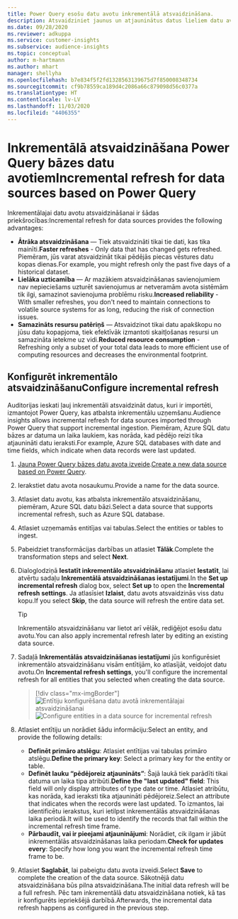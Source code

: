 ```yaml
---
title: Power Query esošu datu avotu inkrementālā atsvaidzināšana.
description: Atsvaidziniet jaunus un atjauninātus datus lieliem datu avotiem, kas balstīti Power Query.
ms.date: 09/28/2020
ms.reviewer: adkuppa
ms.service: customer-insights
ms.subservice: audience-insights
ms.topic: conceptual
author: m-hartmann
ms.author: mhart
manager: shellyha
ms.openlocfilehash: b7e834f5f2fd1328563139675d7f850008348734
ms.sourcegitcommit: cf9b78559ca189d4c2086a66c879098d56c0377a
ms.translationtype: HT
ms.contentlocale: lv-LV
ms.lasthandoff: 11/03/2020
ms.locfileid: "4406355"
---
```

# <a name="incremental-refresh-for-data-sources-based-on-power-query"></a><span data-ttu-id="fd433-103">Inkrementālā atsvaidzināšana Power Query bāzes datu avotiem</span><span class="sxs-lookup"><span data-stu-id="fd433-103">Incremental refresh for data sources based on Power Query</span></span>

<span data-ttu-id="fd433-104">Inkrementālajai datu avotu atsvaidzināšanai ir šādas priekšrocības:</span><span class="sxs-lookup"><span data-stu-id="fd433-104">Incremental refresh for data sources provides the following advantages:</span></span>

- <span data-ttu-id="fd433-105">**Ātrāka atsvaidzināšana** — Tiek atsvaidzināti tikai tie dati, kas tika mainīti.</span><span class="sxs-lookup"><span data-stu-id="fd433-105">**Faster refreshes** - Only data that has changed gets refreshed.</span></span> <span data-ttu-id="fd433-106">Piemēram, jūs varat atsvaidzināt tikai pēdējās piecas vēstures datu kopas dienas.</span><span class="sxs-lookup"><span data-stu-id="fd433-106">For example, you might refresh only the past five days of a historical dataset.</span></span>
- <span data-ttu-id="fd433-107">**Lielāka uzticamība** — Ar mazākiem atsvaidzināšanas savienojumiem nav nepieciešams uzturēt savienojumus ar netveramām avota sistēmām tik ilgi, samazinot savienojuma problēmu risku.</span><span class="sxs-lookup"><span data-stu-id="fd433-107">**Increased reliability** - With smaller refreshes, you don't need to maintain connections to volatile source systems for as long, reducing the risk of connection issues.</span></span>
- <span data-ttu-id="fd433-108">**Samazināts resursu patēriņš** — Atsvaidzinot tikai datu apakškopu no jūsu datu kopapjoma, tiek efektīvāk izmantoti skaitļošanas resursi un samazināta ietekme uz vidi.</span><span class="sxs-lookup"><span data-stu-id="fd433-108">**Reduced resource consumption** - Refreshing only a subset of your total data leads to more efficient use of computing resources and decreases the environmental footprint.</span></span>

## <a name="configure-incremental-refresh"></a><span data-ttu-id="fd433-109">Konfigurēt inkrementālo atsvaidzināšanu</span><span class="sxs-lookup"><span data-stu-id="fd433-109">Configure incremental refresh</span></span>

<span data-ttu-id="fd433-110">Auditorijas ieskati ļauj inkrementāli atsvaidzināt datus, kuri ir importēti, izmantojot Power Query, kas atbalsta inkrementālu uzņemšanu.</span><span class="sxs-lookup"><span data-stu-id="fd433-110">Audience insights allows incremental refresh for data sources imported through Power Query that support incremental ingestion.</span></span> <span data-ttu-id="fd433-111">Piemēram, Azure SQL datu bāzes ar datuma un laika laukiem, kas norāda, kad pēdējo reizi tika atjaunināti datu ieraksti.</span><span class="sxs-lookup"><span data-stu-id="fd433-111">For example, Azure SQL databases with date and time fields, which indicate when data records were last updated.</span></span>

1. <span data-ttu-id="fd433-112">[Jauna Power Query bāzes datu avota izveide](connect-power-query.md).</span><span class="sxs-lookup"><span data-stu-id="fd433-112">[Create a new data source based on Power Query](connect-power-query.md).</span></span>

1. <span data-ttu-id="fd433-113">Ierakstiet datu avota nosaukumu.</span><span class="sxs-lookup"><span data-stu-id="fd433-113">Provide a name for the data source.</span></span>

1. <span data-ttu-id="fd433-114">Atlasiet datu avotu, kas atbalsta inkrementālo atsvaidzināšanu, piemēram, Azure SQL datu bāzi.</span><span class="sxs-lookup"><span data-stu-id="fd433-114">Select a data source that supports incremental refresh, such as Azure SQL database.</span></span>

1. <span data-ttu-id="fd433-115">Atlasiet uzņemamās entitījas vai tabulas.</span><span class="sxs-lookup"><span data-stu-id="fd433-115">Select the entities or tables to ingest.</span></span>

1. <span data-ttu-id="fd433-116">Pabeidziet transformācijas darbības un atlasiet **Tālāk**.</span><span class="sxs-lookup"><span data-stu-id="fd433-116">Complete the transformation steps and select **Next**.</span></span>

1. <span data-ttu-id="fd433-117">Dialoglodziņā **Iestatīt inkrementālo atsvaidzināšanu** atlasiet **Iestatīt**, lai atvērtu sadaļu **Inkrementālā atsvaidzināšanas iestatījumi**.</span><span class="sxs-lookup"><span data-stu-id="fd433-117">In the **Set up incremental refresh** dialog box, select **Set up** to open the **Incremental refresh settings**.</span></span> <span data-ttu-id="fd433-118">Ja atlasīsiet **Izlaist**, datu avots atsvaidzinās viss datu kopu.</span><span class="sxs-lookup"><span data-stu-id="fd433-118">If you select **Skip**, the data source will refresh the entire data set.</span></span>
   > [!TIP]
   > <span data-ttu-id="fd433-119">Inkrementālo atsvaidzināšanu var lietot arī vēlāk, rediģējot esošu datu avotu.</span><span class="sxs-lookup"><span data-stu-id="fd433-119">You can also apply incremental refresh later by editing an existing data source.</span></span>

1. <span data-ttu-id="fd433-120">Sadaļā **Inkrementālās atsvaidzināšanas iestatījumi** jūs konfigurēsiet inkrementālo atsvaidzināšanu visām entītijām, ko atlasījāt, veidojot datu avotu.</span><span class="sxs-lookup"><span data-stu-id="fd433-120">On **Incremental refresh settings**, you'll configure the incremental refresh for all entities that you selected when creating the data source.</span></span>

   > [!div class="mx-imgBorder"]
   > <span data-ttu-id="fd433-121">![Entītiju konfigurēšana datu avotā inkrementālajai atsvaidzināšanai](media/incremental-refresh-settings.png "Entītiju konfigurēšana datu avotā inkrementālajai atsvaidzināšanai")</span><span class="sxs-lookup"><span data-stu-id="fd433-121">![Configure entities in a data source for incremental refresh](media/incremental-refresh-settings.png "Configure entities in a data source for incremental refresh")</span></span>

1. <span data-ttu-id="fd433-122">Atlasiet entītiju un norādiet šādu informāciju:</span><span class="sxs-lookup"><span data-stu-id="fd433-122">Select an entity, and provide the following details:</span></span>

   - <span data-ttu-id="fd433-123">**Definēt primāro atslēgu**: Atlasiet entītijas vai tabulas primāro atslēgu.</span><span class="sxs-lookup"><span data-stu-id="fd433-123">**Define the primary key**: Select a primary key for the entity or table.</span></span>
   - <span data-ttu-id="fd433-124">**Definēt lauku “pēdējoreiz atjaunināts”**: Šajā laukā tiek parādīti tikai datuma un laika tipa atribūti.</span><span class="sxs-lookup"><span data-stu-id="fd433-124">**Define the "last updated" field**: This field will only display attributes of type date or time.</span></span> <span data-ttu-id="fd433-125">Atlasiet atribūtu, kas norāda, kad ieraksti tika atjaunināti pēdējoreiz.</span><span class="sxs-lookup"><span data-stu-id="fd433-125">Select an attribute that indicates when the records were last updated.</span></span> <span data-ttu-id="fd433-126">To izmantos, lai identificētu ierakstus, kuri ietilpst inkrementālās atsvaidzināšanas laika periodā.</span><span class="sxs-lookup"><span data-stu-id="fd433-126">It will be used to identify the records that fall within the incremental refresh time frame.</span></span>
   - <span data-ttu-id="fd433-127">**Pārbaudīt, vai ir pieejami atjauninājumi**: Norādiet, cik ilgam ir jābūt inkrementālās atsvaidzināšanas laika periodam.</span><span class="sxs-lookup"><span data-stu-id="fd433-127">**Check for updates every**: Specify how long you want the incremental refresh time frame to be.</span></span>

1. <span data-ttu-id="fd433-128">Atlasiet **Saglabāt**, lai pabeigtu datu avota izveidi.</span><span class="sxs-lookup"><span data-stu-id="fd433-128">Select **Save** to complete the creation of the data source.</span></span> <span data-ttu-id="fd433-129">Sākotnējā datu atsvaidzināšana būs pilna atsvaidzināšana.</span><span class="sxs-lookup"><span data-stu-id="fd433-129">The initial data refresh will be a full refresh.</span></span> <span data-ttu-id="fd433-130">Pēc tam inkrementālā datu atsvaidzināšana notiek, kā tas ir konfigurēts iepriekšējā darbībā.</span><span class="sxs-lookup"><span data-stu-id="fd433-130">Afterwards, the incremental data refresh happens as configured in the previous step.</span></span>
